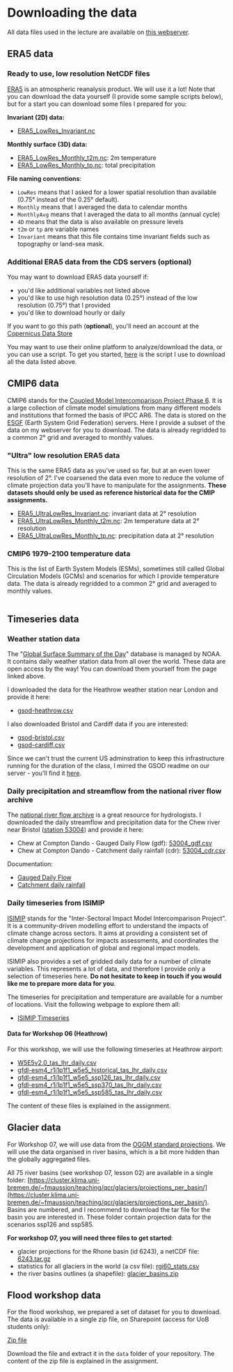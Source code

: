 # Downloading the data

All data files used in the lecture are available on [this webserver](https://cluster.klima.uni-bremen.de/~fmaussion/teaching/qcr/).

## ERA5 data

### Ready to use, low resolution NetCDF files

[ERA5](https://www.ecmwf.int/en/forecasts/dataset/ecmwf-reanalysis-v5) is an atmospheric reanalysis product. We will use it a lot! Note that you can download the data yourself (I provide some sample scripts below), but for a start you can download some files I prepared for you:

**Invariant (2D) data:**
- [ERA5_LowRes_Invariant.nc](https://cluster.klima.uni-bremen.de/~fmaussion/teaching/qcr/ERA5_LowRes_Invariant.nc)

**Monthly surface (3D) data:**

- [ERA5_LowRes_Monthly_t2m.nc](https://cluster.klima.uni-bremen.de/~fmaussion/teaching/qcr/ERA5_LowRes_Monthly_t2m.nc): 2m temperature
- [ERA5_LowRes_Monthly_tp.nc](https://cluster.klima.uni-bremen.de/~fmaussion/teaching/qcr/ERA5_LowRes_Monthly_tp.nc): total precipitation

**File naming conventions**:

- `LowRes` means that I asked for a lower spatial resolution than available (0.75° instead of the 0.25° default).
- `Monthly` means that I averaged the data to calendar months
- `MonthlyAvg` means that I averaged the data to all months (annual cycle)
- `4D` means that the data is also available on pressure levels
- `t2m` or `tp` are variable names
- `Invariant` means that this file contains time invariant fields such as topography or land-sea mask.

### Additional ERA5 data from the CDS servers (optional)

You may want to download ERA5 data yourself if:

- you'd like additional variables not listed above
- you'd like to use high resolution data (0.25°) instead of the low resolution (0.75°) that I provided
- you'd like to download hourly or daily

If you want to go this path (**optional**), you'll need an account at the [Copernicus Data Store](https://cds.climate.copernicus.eu)

You may want to use their online platform to analyze/download the data, or you can use a script. To get you started, [here](https://nbviewer.org/urls/cluster.klima.uni-bremen.de/~fmaussion/teaching/qcr/download_era5.ipynb) is the script I use to download all the data listed above.

## CMIP6 data

CMIP6 stands for the [Coupled Model Intercomparison Project Phase 6](https://pcmdi.llnl.gov/CMIP6/). It is a large collection of climate model simulations from many different models and institutions that formed the basis of IPCC AR6. The data is stored on the [ESGF](https://esgf-node.llnl.gov/projects/cmip6/) (Earth System Grid Federation) servers. Here I provide a subset of the data on my webserver for you to download. The data is already regridded to a common 2° grid and averaged to monthly values.

### "Ultra" low resolution ERA5 data

This is the same ERA5 data as you've used so far, but at an even lower resolution of 2°. I've coarsened the data even more to reduce the volume of climate projection data you'll have to manipulate for the assignments. **These datasets should only be used as reference historical data for the CMIP assignments.**

- [ERA5_UltraLowRes_Invariant.nc](https://cluster.klima.uni-bremen.de/~fmaussion/teaching/qcr/ERA5_UltraLowRes_Invariant.nc): invariant data at 2° resolution
- [ERA5_UltraLowRes_Monthly_t2m.nc](https://cluster.klima.uni-bremen.de/~fmaussion/teaching/qcr/ERA5_UltraLowRes_Monthly_t2m.nc): 2m temperature data at 2° resolution
- [ERA5_UltraLowRes_Monthly_tp.nc](https://cluster.klima.uni-bremen.de/~fmaussion/teaching/qcr/ERA5_UltraLowRes_Monthly_tp.nc): precipitation data at 2° resolution

### CMIP6 1979-2100 temperature data

This is the list of Earth System Models (ESMs), sometimes still called Global Circulation Models (GCMs) and scenarios for which I provide temperature data. The data is already regridded to a common 2° grid and averaged to monthly values.

```{include} cmip6-list.md
```

## Timeseries data

### Weather station data

The "[Global Surface Summary of the Day](https://www.ncei.noaa.gov/access/metadata/landing-page/bin/iso?id=gov.noaa.ncdc:C00516)"
database is managed by NOAA. It contains daily weather station data from all over the world.
These data are open access by the way! You can download them yourself from the page linked above.

I downloaded the data for the Heathrow weather station near London and provide it here:
- [gsod-heathrow.csv](https://cluster.klima.uni-bremen.de/~fmaussion/teaching/qcr/csv/gsod-heathrow.csv)

I also downloaded Bristol and Cardiff data if you are interested:

- [gsod-bristol.csv](https://cluster.klima.uni-bremen.de/~fmaussion/teaching/qcr/csv/gsod-bristol.csv)
- [gsod-cardiff.csv](https://cluster.klima.uni-bremen.de/~fmaussion/teaching/qcr/csv/gsod-cardiff.csv)

Since we can't trust the current US adminstration to keep this infrastructure
running for the duration of the class, I mirred the GSOD readme on our server -
you'll find it [here](https://cluster.klima.uni-bremen.de/~fmaussion/teaching/qcr/csv/readme.txt).

### Daily precipitation and streamflow from the national river flow archive

The [national river flow archive](https://nrfa.ceh.ac.uk) is a great resource for hydrologists. I downloaded the daily streamflow and precipitation data for the Chew river near Bristol ([station 53004](https://nrfa.ceh.ac.uk/data/station/meanflow/53004)) and provide it here:

- Chew at Compton Dando - Gauged Daily Flow (gdf): [53004_gdf.csv](https://cluster.klima.uni-bremen.de/~fmaussion/teaching/qcr/csv/53004_gdf.csv)
- Chew at Compton Dando - Catchment daily rainfall (cdr): [53004_cdr.csv](https://cluster.klima.uni-bremen.de/~fmaussion/teaching/qcr/csv/53004_cdr.csv)

Documentation:

- [Gauged Daily Flow](https://nrfa.ceh.ac.uk/gauged-daily-flow-data)
- [Catchment daily rainfall](https://nrfa.ceh.ac.uk/catchment-rainfall)

### Daily timeseries from ISIMIP

[ISIMIP](https://www.isimip.org/) stands for the "Inter-Sectoral Impact Model Intercomparison Project".
It is a community-driven modelling effort to understand the impacts of climate change across sectors.
It aims at providing a consistent set of climate change projections for impacts assessments, and coordinates
the development and application of global and regional impact models.

ISIMIP also provides a set of gridded daily data for a number of climate variables. This represents a lot of data, and therefore I provide only a selection of timeseries here. **Do not hesitate to keep in touch if you would like me to prepare more data for you**.

The timeseries for precipitation and temperature are available for a number of locations. Visit the following webpage to explore them all:

- [ISIMIP Timeseries](https://cluster.klima.uni-bremen.de/~fmaussion/teaching/qcr/ISIMIP/timeseries/)

#### Data for Workshop 06 (Heathrow)

For this workshop, we will use the following timeseries at Heathrow airport:
- [W5E5v2.0_tas_lhr_daily.csv](https://cluster.klima.uni-bremen.de/~fmaussion/teaching/qcr/ISIMIP/timeseries/lhr/csv/tas/W5E5v2.0_tas_lhr_daily.csv)
- [gfdl-esm4_r1i1p1f1_w5e5_historical_tas_lhr_daily.csv](https://cluster.klima.uni-bremen.de/~fmaussion/teaching/qcr/ISIMIP/timeseries/lhr/csv/tas/gfdl-esm4_r1i1p1f1_w5e5_historical_tas_lhr_daily.csv)
- [gfdl-esm4_r1i1p1f1_w5e5_ssp126_tas_lhr_daily.csv](https://cluster.klima.uni-bremen.de/~fmaussion/teaching/qcr/ISIMIP/timeseries/lhr/csv/tas/gfdl-esm4_r1i1p1f1_w5e5_ssp126_tas_lhr_daily.csv)
- [gfdl-esm4_r1i1p1f1_w5e5_ssp370_tas_lhr_daily.csv](https://cluster.klima.uni-bremen.de/~fmaussion/teaching/qcr/ISIMIP/timeseries/lhr/csv/tas/gfdl-esm4_r1i1p1f1_w5e5_ssp370_tas_lhr_daily.csv)
- [gfdl-esm4_r1i1p1f1_w5e5_ssp585_tas_lhr_daily.csv](https://cluster.klima.uni-bremen.de/~fmaussion/teaching/qcr/ISIMIP/timeseries/lhr/csv/tas/gfdl-esm4_r1i1p1f1_w5e5_ssp585_tas_lhr_daily.csv)

The content of these files is explained in the assignment.

## Glacier data

For Workshop 07, we will use data from the [OGGM standard projections](https://github.com/OGGM/oggm-standard-projections-csv-files). We will use the data organised in river basins, which is a bit more hidden than the globally aggregated files.

All 75 river basins (see workshop 07, lesson 02) are available in a single folder: [https://cluster.klima.uni-bremen.de/~fmaussion/teaching/qcr/glaciers/projections_per_basin/](https://cluster.klima.uni-bremen.de/~fmaussion/teaching/qcr/glaciers/projections_per_basin/). Basins are numbered, and I recommend to download the tar file for the basin you are interested in. These folder contain projection data for the scenarios ssp126 and ssp585.

**For workshop 07, you will need three files to get started**:

- glacier projections for the Rhone basin (id 6243), a netCDF file: [6243.tar.gz](https://cluster.klima.uni-bremen.de/~fmaussion/teaching/qcr/glaciers/projections_per_basin/6243.tar.gz)
- statistics for all glaciers in the world (a csv file): [rgi60_stats.csv](https://cluster.klima.uni-bremen.de/~fmaussion/teaching/qcr/glaciers/rgi60_stats.csv)
- the river basins outlines (a shapefile): [glacier_basins.zip](https://cluster.klima.uni-bremen.de/~fmaussion/teaching/qcr/glaciers/glacier_basins.zip)

## Flood workshop data

For the flood workshop, we prepared a set of dataset for you to download. The data is available in a single zip file, on Sharepoint (access for UoB students only):

[Zip file](https://uob-my.sharepoint.com/:u:/g/personal/uu23343_bristol_ac_uk/EWsR68oAPkJNleVNc-vhg1UBKoP608MyvvnzBnAe2pVhag?e=ah3ONe)

Download the file and extract it in the `data` folder of your repository. The content of the zip file is explained in the assignment.
